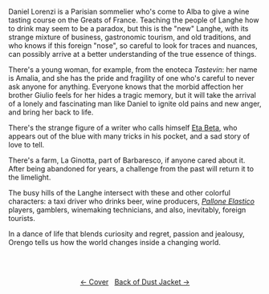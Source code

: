 Daniel Lorenzi is a Parisian sommelier who's come to Alba to give a wine tasting course on the Greats of France. Teaching the people of Langhe how to drink may seem to be a paradox, but this is the "new" Langhe, with its strange mixture of business, gastronomic tourism, and old traditions, and who knows if this foreign "nose", so careful to look for traces and nuances, can possibly arrive at a better understanding of the true essence of things. 

There's a young woman, for example, from the enoteca *Tastevin*: her name is Amalia, and she has the pride and fragility of one who's careful to never ask anyone for anything. Everyone knows that the morbid affection her brother Giulio feels for her hides a tragic memory, but it will take the arrival of a lonely and fascinating man like Daniel to ignite old pains and new anger, and bring her back to life.

There's the strange figure of a writer who calls himself [Eta Beta](http://ofvioletsandlicorice.tumblr.com/post/129354078274/notes-questions-uncertainties#etabeata), who appears out of the blue with many tricks in his pocket, and a sad story of love to tell. 

There's a farm, La Ginotta, part of Barbaresco, if anyone cared about it. After being abandoned for years, a challenge from the past will return it to the limelight. 

The busy hills of the Langhe intersect with these and other colorful characters: a taxi driver who drinks beer, wine producers, [*Pallone Elastico*](http://ofvioletsandlicorice.tumblr.com/post/129354078274/notes-questions-uncertainties#pallone) players, gamblers, winemaking technicians, and also, inevitably, foreign tourists. 

In a dance of life that blends curiosity and regret, passion and jealousy, Orengo tells us how the world changes inside a changing world.


<br><br></p><div style="text-align: center">
<a href="http://ofvioletsandlicorice.tumblr.com/post/127002293149/cover">&larr;&nbsp;Cover</a>&nbsp;&nbsp;
<a href="http://ofvioletsandlicorice.tumblr.com/post/127000556994/of-violets-and-licorice-back-of-dust-jacket">Back of Dust Jacket&nbsp;&rarr;</a>
</div>
